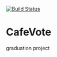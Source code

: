 [![Build Status](https://travis-ci.org/bulanovdm/CafeVote.svg?branch=master)](https://travis-ci.org/bulanovdm/CafeVote)

# CafeVote

graduation project
